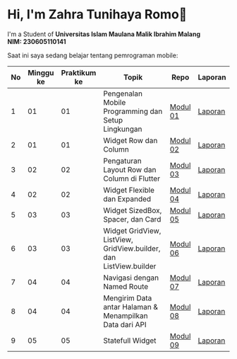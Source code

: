 # Hi, I'm Zahra Tunihaya Romo👋

I'm a Student of **Universitas Islam Maulana Malik Ibrahim Malang**  
**NIM: 230605110141**

Saat ini saya sedang belajar tentang pemrograman mobile:

| No | Minggu ke | Praktikum ke | Topik                                                                 | Repo                                                                                     | Laporan                                                                 |
|----|-----------|--------------|----------------------------------------------------------------------|------------------------------------------------------------------------------------------|-------------------------------------------------------------------------|
| 1  | 01        | 01           | Pengenalan Mobile Programming dan Setup Lingkungan                   | [Modul 01](https://github.com/zahratnhya/modul-1-pemrograman-mobile-praktikum)        | [Laporan](https://drive.google.com/file/d/1h5wDB3Ir74wctclcMBTvGF0Xm4bPjt-o/view?usp=drive_link) |
| 2  | 01        | 01           | Widget Row dan Column                                                | [Modul 02](https://github.com/zahratnhya/modul-2-pemrograman-mobile-praktikum)        | [Laporan](https://drive.google.com/file/d/1j-NMj7QYDLCnly8Kxcr93tXvJ2TQS49R/view?usp=drive_link) |
| 3  | 02        | 02           | Pengaturan Layout Row dan Column di Flutter                          | [Modul 03](https://github.com/zahratnhya/modul-3-pemrograman-mobile-praktikum)        | [Laporan](https://drive.google.com/file/d/1Xp6UpHjKX_STIdHPHY3YG9CsQjbpQU7u/view?usp=drive_link) |
| 4  | 02        | 02           | Widget Flexible dan Expanded                                         | [Modul 04](https://github.com/zahratnhya/modul-4-pemrograman-mobile-praktikum)        | [Laporan](https://drive.google.com/file/d/1W29KOTbdZoOX0cRvaK0NMRVTkpLCV-WA/view?usp=drive_link) |
| 5  | 03        | 03           | Widget SizedBox, Spacer, dan Card                                    | [Modul 05](https://github.com/zahratnhya/modul-5-pemrograman-mobile-praktikum)        | [Laporan](https://drive.google.com/file/d/1-MwOAjUco8-DVtKzF9UbXq05qSG-WaLW/view?usp=drive_link) |
| 6  | 03        | 03           | Widget GridView, ListView, GridView.builder, dan ListView.builder    | [Modul 06](https://github.com/zahratnhya/modul-6-pemrograman-mobile-praktikum)        | [Laporan](https://drive.google.com/file/d/1VjRd-zmOPHOb77YF67qU46TGmGn2uQr4/view?usp=drive_link) |
| 7  | 04        | 04           | Navigasi dengan Named Route                                          | [Modul 07](https://github.com/zahratnhya/modul-7-pemrograman-mobile-praktikum)        | [Laporan](https://drive.google.com/file/d/1W9wGyPI0TSB_SGxh_RV4sCZhxh-hPUmO/view?usp=drive_link) |
| 8  | 04        | 04           | Mengirim Data antar Halaman & Menampilkan Data dari API              | [Modul 08](https://github.com/zahratnhya/modul-8-pemrograman-mobile-praktikum)        | [Laporan](https://drive.google.com/file/d/1VzrsK-oCRJt2g-xcGKObUgcUJHlwAtlK/view?usp=drive_link) |
| 9  | 05        | 05           | Statefull Widget            | [Modul 09](https://github.com/zahratnhya/modul-9-pemrograman-mobile-praktikum)        | [Laporan](https://drive.google.com/file/d/1_-o6cUhbeUydZrKdGzYrBBy6ItOQmAQG/view?usp=drive_link) |

